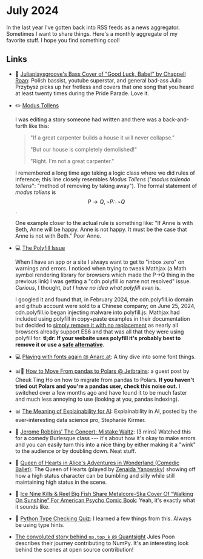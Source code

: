 # July 2024

In the last year I've gotten back into RSS feeds as a news aggregator.  Sometimes I want to share things.  Here's a monthly aggregate of my favorite stuff.  I hope you find something cool!

## Links

<!-- 
Music :: 🎸
Data :: 📊
General Software :: 💻
Papers :: 📝
Math :: ✏️
Dance :: 💃
Python :: 🐍
 -->

- 🎸 [Juliaplaysgroove's Bass Cover of "Good Luck, Babe!" by Chappell Roan](https://youtu.be/_LBMgiJQelA?si=fOLKG1r7a8l0_EHU): Polish bassist, youtube superstar, and general bad-ass Julia Przybysz picks up her fretless and covers that one song that you heard at least twenty times during the Pride Parade.  Love it.

- ✏️ [Modus Tollens](https://en.wikipedia.org/wiki/Modus_tollens)

    I was editing a story someone had written and there was a back-and-forth like this:

    > "If a great carpenter builds a house it will never collapse."
    >
    > "But our house is completely demolished!"
    >
    > "Right.  I'm not a great carpenter."

    I remembered a long time ago taking a logic class where we did rules of inference; this line closely resembles _Modus Tollens_ ("_modus tollendo tollens_": "method of removing by taking away").  The formal statement of _modus tollens_ is $$P\to Q,\neg P\therefore \neg Q$$.

    One example closer to the actual rule is something like: "If Anne is with Beth, Anne will be happy.  Anne is not happy.  It must be the case that Anne is not with Beth."  Poor Anne.

- 💻 [The Polyfill Issue](https://sansec.io/research/polyfill-supply-chain-attack)

    When I have an app or a site I always want to get to "inbox zero" on warnings and errors.  I noticed when trying to tweak Mathjax (a Math symbol rendering library for browsers which made the P->Q thing in the previous link) I was getting a "cdn.polyfill.io name not resolved" issue.  _Curious_, I thought, _but I have no idea what polyfill even_ is.  

    I googled it and found that, in February 2024, the cdn.polyfill.io domain and github account were sold to a Chinese company; on June 25, 2024, cdn.polyfill.io began injecting malware into polyfill.js.  Mathjax had included using polyfill in copy+paste examples in their documentation but decided to [simply remove it with no replacement](https://github.com/mathjax/MathJax-docs/issues/334) as nearly all browsers already support ES6 and that was all that they were using polyfill for.  **tl;dr: If your website uses polyfill it's probably best to remove it or use a [safe alternative](https://community.fastly.com/t/new-options-for-polyfill-io-users/2540)**.

- 💻 [Playing with fonts again @ Anarc.at](https://anarc.at/blog/2024-05-29-playing-with-fonts-again/): A tiny dive into some font things.

- 📊🐍 [How to Move From pandas to Polars @ Jetbrains](https://blog.jetbrains.com/pycharm/2024/06/how-to-move-from-pandas-to-polars/): a guest post by Cheuk Ting Ho on how to migrate from pandas to Polars.  **If you haven't tried out Polars and you're a pandas user, check this noise out.**  I switched over a few months ago and have found it to be much faster and much less annoying to use (looking at you, pandas indexing).

- 📊 [The Meaning of Explainability for AI](https://towardsdatascience.com/the-meaning-of-explainability-for-ai-d8ae809c97fa): Explainability in AI, posted by the ever-interesting data science pro, Stephanie Kirmer.

- 💃 [Jerome Robbins' The Concert: Mistake Waltz](https://www.youtube.com/watch?v=o0axUoy4wbQ):  (3 mins) Watched this for a comedy Burlesque class --- it's about how it's okay to make errors and you can easily turn this into a nice thing by either making it a "wink" to the audience or by doubling down.  Neat stuff.

- 💃 [Queen of Hearts in Alice's Adventures in Wonderland (Comedic Ballet)](https://youtu.be/9qrjLpkXjoI?si=2y3pMvzMu3dFtN1B): The Queen of Hearts (played by [Zenaida Yanowsky](https://en.wikipedia.org/wiki/Zenaida_Yanowsky)) showing off how a high status character can be bumbling and silly while still maintaining high status in the scene.
  
- 🎸 [Ice Nine Kills & Reel Big Fish Share Metalcore-Ska Cover Of “Walking On Sunshine” For American Psycho Comic Book](https://www.stereogum.com/2270935/ice-nine-kills-reel-big-fish-share-metalcore-ska-cover-of-walking-on-sunshine-for-american-psycho-comic-book/music/): Yeah, it's exactly what it sounds like.

- 🐍 [Python Type Checking Quiz](https://realpython.com/quizzes/python-type-checking/): I learned a few things from this.  Always be using type hints.

- [The convoluted story behind `np.top_k` @ Quantsight](https://labs.quansight.org/blog/convoluted-story-behind-topk) Jules Poon describes their journey contributing to NumPy.  It's an interesting look behind the scenes at open source contribution!
